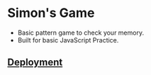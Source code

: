 # Simon's Game
- Basic pattern game to check your memory.
- Built for basic JavaScript Practice.

## [Deployment](https://simons-game.netlify.app)

